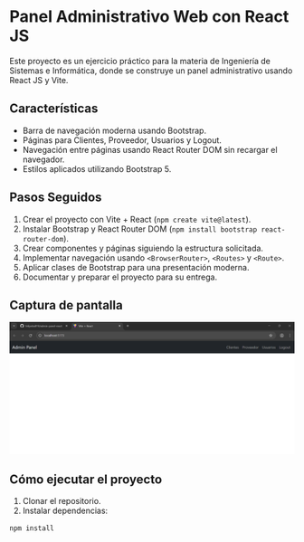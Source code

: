 # Panel Administrativo Web con React JS

Este proyecto es un ejercicio práctico para la materia de Ingeniería de Sistemas e Informática, donde se construye un panel administrativo usando React JS y Vite.

## Características

- Barra de navegación moderna usando Bootstrap.
- Páginas para Clientes, Proveedor, Usuarios y Logout.
- Navegación entre páginas usando React Router DOM sin recargar el navegador.
- Estilos aplicados utilizando Bootstrap 5.

## Pasos Seguidos

1. Crear el proyecto con Vite + React (`npm create vite@latest`).
2. Instalar Bootstrap y React Router DOM (`npm install bootstrap react-router-dom`).
3. Crear componentes y páginas siguiendo la estructura solicitada.
4. Implementar navegación usando `<BrowserRouter>`, `<Routes>` y `<Route>`.
5. Aplicar clases de Bootstrap para una presentación moderna.
6. Documentar y preparar el proyecto para su entrega.

## Captura de pantalla

![Vista previa](./public/captura.png)


## Cómo ejecutar el proyecto

1. Clonar el repositorio.
2. Instalar dependencias:

```bash
npm install

